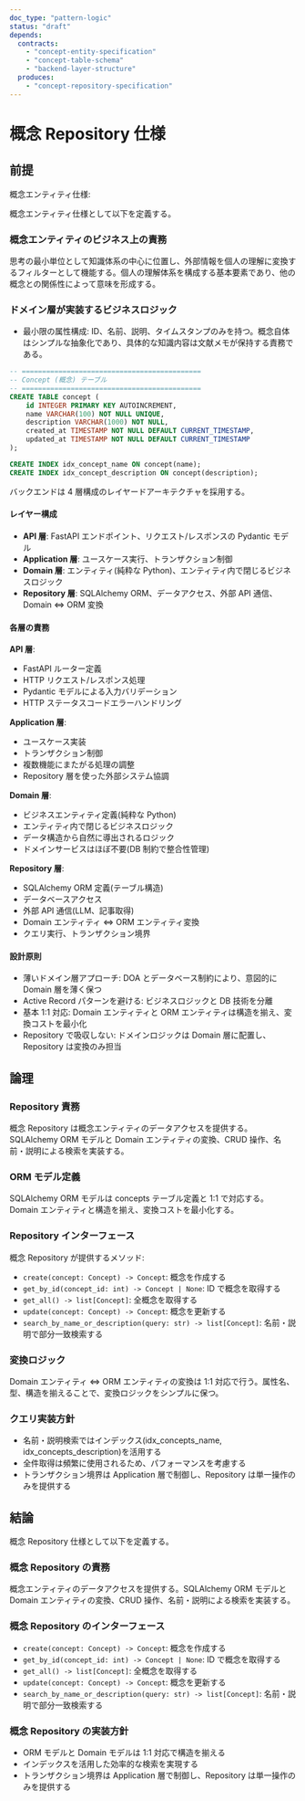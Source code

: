 ```yaml
---
doc_type: "pattern-logic"
status: "draft"
depends:
  contracts:
    - "concept-entity-specification"
    - "concept-table-schema"
    - "backend-layer-structure"
  produces:
    - "concept-repository-specification"
---
```


# 概念 Repository 仕様

## 前提

<!-- PREMISE_BEGIN: concept-entity-specification -->

概念エンティティ仕様:

概念エンティティ仕様として以下を定義する。

### 概念エンティティのビジネス上の責務

思考の最小単位として知識体系の中心に位置し、外部情報を個人の理解に変換するフィルターとして機能する。個人の理解体系を構成する基本要素であり、他の概念との関係性によって意味を形成する。

### ドメイン層が実装するビジネスロジック

- 最小限の属性構成: ID、名前、説明、タイムスタンプのみを持つ。概念自体はシンプルな抽象化であり、具体的な知識内容は文献メモが保持する責務である。

<!-- PREMISE_END: concept-entity-specification -->

<!-- PREMISE_BEGIN: concept-table-schema -->

```sql
-- ============================================
-- Concept (概念) テーブル
-- ============================================
CREATE TABLE concept (
    id INTEGER PRIMARY KEY AUTOINCREMENT,
    name VARCHAR(100) NOT NULL UNIQUE,
    description VARCHAR(1000) NOT NULL,
    created_at TIMESTAMP NOT NULL DEFAULT CURRENT_TIMESTAMP,
    updated_at TIMESTAMP NOT NULL DEFAULT CURRENT_TIMESTAMP
);

CREATE INDEX idx_concept_name ON concept(name);
CREATE INDEX idx_concept_description ON concept(description);
```

<!-- PREMISE_END: concept-table-schema -->

<!-- PREMISE_BEGIN: backend-layer-structure -->

バックエンドは 4 層構成のレイヤードアーキテクチャを採用する。

#### レイヤー構成

- **API 層**: FastAPI エンドポイント、リクエスト/レスポンスの Pydantic モデル
- **Application 層**: ユースケース実行、トランザクション制御
- **Domain 層**: エンティティ(純粋な Python)、エンティティ内で閉じるビジネスロジック
- **Repository 層**: SQLAlchemy ORM、データアクセス、外部 API 通信、Domain ⇔ ORM 変換

#### 各層の責務

**API 層**:

- FastAPI ルーター定義
- HTTP リクエスト/レスポンス処理
- Pydantic モデルによる入力バリデーション
- HTTP ステータスコードエラーハンドリング

**Application 層**:

- ユースケース実装
- トランザクション制御
- 複数機能にまたがる処理の調整
- Repository 層を使った外部システム協調

**Domain 層**:

- ビジネスエンティティ定義(純粋な Python)
- エンティティ内で閉じるビジネスロジック
- データ構造から自然に導出されるロジック
- ドメインサービスはほぼ不要(DB 制約で整合性管理)

**Repository 層**:

- SQLAlchemy ORM 定義(テーブル構造)
- データベースアクセス
- 外部 API 通信(LLM、記事取得)
- Domain エンティティ ⇔ ORM エンティティ変換
- クエリ実行、トランザクション境界

#### 設計原則

- 薄いドメイン層アプローチ: DOA とデータベース制約により、意図的に Domain 層を薄く保つ
- Active Record パターンを避ける: ビジネスロジックと DB 技術を分離
- 基本 1:1 対応: Domain エンティティと ORM エンティティは構造を揃え、変換コストを最小化
- Repository で吸収しない: ドメインロジックは Domain 層に配置し、Repository は変換のみ担当

<!-- PREMISE_END: backend-layer-structure -->

## 論理

### Repository 責務

概念 Repository は概念エンティティのデータアクセスを提供する。SQLAlchemy ORM モデルと Domain エンティティの変換、CRUD 操作、名前・説明による検索を実装する。

### ORM モデル定義

SQLAlchemy ORM モデルは concepts テーブル定義と 1:1 で対応する。Domain エンティティと構造を揃え、変換コストを最小化する。

### Repository インターフェース

概念 Repository が提供するメソッド:

- `create(concept: Concept) -> Concept`: 概念を作成する
- `get_by_id(concept_id: int) -> Concept | None`: ID で概念を取得する
- `get_all() -> list[Concept]`: 全概念を取得する
- `update(concept: Concept) -> Concept`: 概念を更新する
- `search_by_name_or_description(query: str) -> list[Concept]`: 名前・説明で部分一致検索する

### 変換ロジック

Domain エンティティ ⇔ ORM エンティティの変換は 1:1 対応で行う。属性名、型、構造を揃えることで、変換ロジックをシンプルに保つ。

### クエリ実装方針

- 名前・説明検索ではインデックス(idx_concepts_name, idx_concepts_description)を活用する
- 全件取得は頻繁に使用されるため、パフォーマンスを考慮する
- トランザクション境界は Application 層で制御し、Repository は単一操作のみを提供する

## 結論

<!-- GLOBAL_CONCLUSION_BEGIN: concept-repository-specification -->

概念 Repository 仕様として以下を定義する。

### 概念 Repository の責務

概念エンティティのデータアクセスを提供する。SQLAlchemy ORM モデルと Domain エンティティの変換、CRUD 操作、名前・説明による検索を実装する。

### 概念 Repository のインターフェース

- `create(concept: Concept) -> Concept`: 概念を作成する
- `get_by_id(concept_id: int) -> Concept | None`: ID で概念を取得する
- `get_all() -> list[Concept]`: 全概念を取得する
- `update(concept: Concept) -> Concept`: 概念を更新する
- `search_by_name_or_description(query: str) -> list[Concept]`: 名前・説明で部分一致検索する

### 概念 Repository の実装方針

- ORM モデルと Domain モデルは 1:1 対応で構造を揃える
- インデックスを活用した効率的な検索を実現する
- トランザクション境界は Application 層で制御し、Repository は単一操作のみを提供する

<!-- GLOBAL_CONCLUSION_END: concept-repository-specification -->
